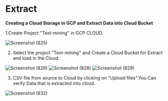 # Extract

**Creating a Cloud Storage in GCP and Extract Data into Cloud Bucket**

1.Create Project "Text-mining" in GCP CLOUD.

![Screenshot (825)](https://github.com/RaghucharanV/Consumer_Complaints_Analysis-GCP-/assets/81848656/a7f6ab4e-6958-4f28-90b1-9d0faef4a7ff)




2. Select the project "Text-mining" and Create a Cloud Bucket for Extract and load in the Cloud.

![Screenshot (826)](https://github.com/RaghucharanV/Consumer_Complaints_Analysis-GCP-/assets/81848656/9ec24e3b-4008-4a29-8b67-51d2d9033ad7)
![Screenshot (828)](https://github.com/RaghucharanV/Consumer_Complaints_Analysis-GCP-/assets/81848656/c04d0570-e310-4119-9e0e-cff71469e750)
![Screenshot (829)](https://github.com/RaghucharanV/Consumer_Complaints_Analysis-GCP-/assets/81848656/26c0879e-1ddc-4d0a-ae72-7692294c6a71)





3. CSV file from source to Cloud by clicking on "Upload files".You Can verify Data that is extracted into cloud.

![Screenshot (832)](https://github.com/RaghucharanV/Consumer_Complaints_Analysis-GCP-/assets/81848656/845fd4f6-7311-4d4d-8aed-20c66548ee36)
